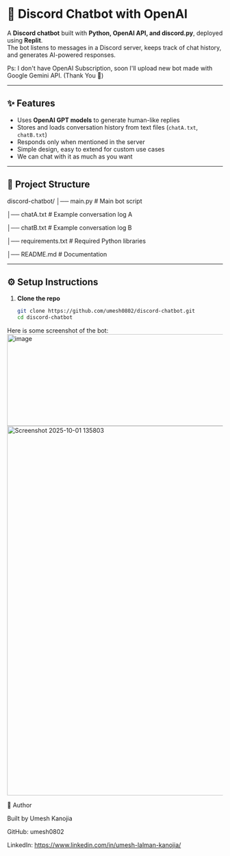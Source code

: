 # 🤖 Discord Chatbot with OpenAI

A **Discord chatbot** built with **Python, OpenAI API, and discord.py**, deployed using **Replit**.  
The bot listens to messages in a Discord server, keeps track of chat history, and generates AI-powered responses.

Ps: I don't have OpenAI Subscription, soon I'll upload new bot made with Google Gemini API. (Thank You 🤗)

---

## ✨ Features
- Uses **OpenAI GPT models** to generate human-like replies
- Stores and loads conversation history from text files (`chatA.txt`, `chatB.txt`)
- Responds only when mentioned in the server
- Simple design, easy to extend for custom use cases
- We can chat with it as much as you want

---

## 📂 Project Structure

discord-chatbot/
│── main.py # Main bot script

│── chatA.txt # Example conversation log A

│── chatB.txt # Example conversation log B

│── requirements.txt # Required Python libraries

│── README.md # Documentation



---

## ⚙️ Setup Instructions

1. **Clone the repo**
   ```bash
   git clone https://github.com/umesh0802/discord-chatbot.git
   cd discord-chatbot

Here is some screenshot of the bot:
<img width="712" height="214" alt="image" src="https://github.com/user-attachments/assets/628fec9d-03dc-4cb8-a074-19093bcda051" />
<img width="1915" height="862" alt="Screenshot 2025-10-01 135803" src="https://github.com/user-attachments/assets/cfa57e16-456e-4d10-8a20-3ec716f17acc" />


👤 Author


Built by Umesh Kanojia

GitHub: umesh0802

LinkedIn: https://www.linkedin.com/in/umesh-lalman-kanojia/

